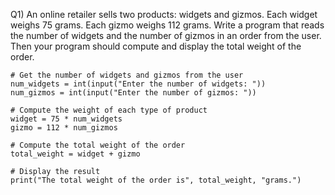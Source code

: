 Q1) An online retailer sells two products: widgets and gizmos. Each widget weighs 75 grams. Each gizmo weighs 112 grams. Write a program that reads the number of widgets and the number of gizmos in an order from the user. Then your program should compute and display the total weight of the order.
```
# Get the number of widgets and gizmos from the user
num_widgets = int(input("Enter the number of widgets: "))
num_gizmos = int(input("Enter the number of gizmos: "))

# Compute the weight of each type of product
widget = 75 * num_widgets
gizmo = 112 * num_gizmos

# Compute the total weight of the order
total_weight = widget + gizmo

# Display the result
print("The total weight of the order is", total_weight, "grams.")
```

